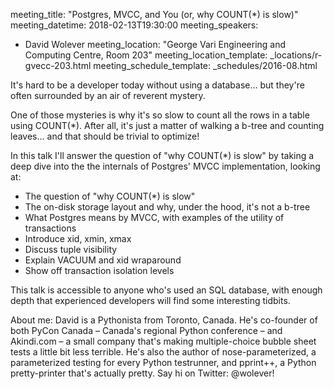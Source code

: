 meeting_title: "Postgres, MVCC, and You (or, why COUNT(*) is slow)"
meeting_datetime: 2018-02-13T19:30:00
meeting_speakers:
- David Wolever
meeting_location: "George Vari Engineering and Computing Centre, Room 203"
meeting_location_template: _locations/r-gvecc-203.html
meeting_schedule_template: _schedules/2016-08.html


It's hard to be a developer today without using a database… but they're often surrounded by an air of reverent mystery.

One of those mysteries is why it's so slow to count all the rows in a table using COUNT(*). After all, it's just a matter of walking a b-tree and counting leaves… and that should be trivial to optimize!

In this talk I'll answer the question of "why COUNT(*) is slow" by taking a deep dive into the the internals of Postgres' MVCC implementation, looking at:

* The question of "why COUNT(*) is slow"
* The on-disk storage layout and why, under the hood, it's not a b-tree
* What Postgres means by MVCC, with examples of the utility of transactions
* Introduce xid, xmin, xmax
* Discuss tuple visibility
* Explain VACUUM and xid wraparound
* Show off transaction isolation levels

This talk is accessible to anyone who's used an SQL database, with enough depth that experienced developers will find some interesting tidbits.

About me:
David is a Pythonista from Toronto, Canada. He's co-founder of both PyCon Canada – Canada's regional Python conference – and Akindi.com – a small company that's making multiple-choice bubble sheet tests a little bit less terrible. He's also the author of nose-parameterized, a parameterized testing for every Python testrunner, and pprint++, a Python pretty-printer that's actually pretty. Say hi on Twitter: @wolever!


